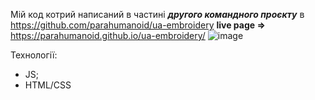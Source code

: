 Мій код котрий написаний в частині **_другого командного проєкту_** в https://github.com/parahumanoid/ua-embroidery **live page =>** https://parahumanoid.github.io/ua-embroidery/
![image](https://github.com/remezovskyi2508/project-group-12/assets/65035723/5fdbddf0-5078-4d5d-8033-aba115356ccf)

Технології:
- JS;
- HTML/CSS
